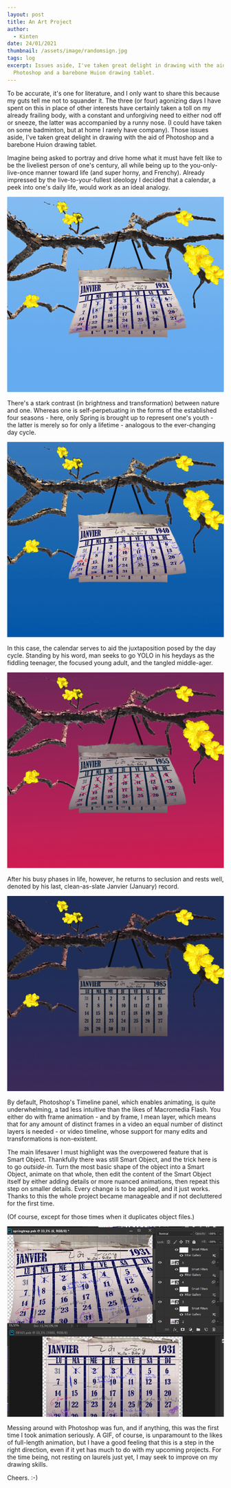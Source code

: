 ```yaml
---
layout: post
title: An Art Project
author:
  - Kinten
date: 24/01/2021
thumbnail: /assets/image/randomsign.jpg
tags: log
excerpt: Issues aside, I've taken great delight in drawing with the aid of
  Photoshop and a barebone Huion drawing tablet.
---
```

To be accurate, it's one for literature, and I only want to share this because my guts tell me not to squander it. The three (or four) agonizing days I have spent on this in place of other interests have certainly taken a toll on my already frailing body, with a constant and unforgiving need to either nod off or sneeze, the latter was accompanied by a runny nose. (I could have taken on some badminton, but at home I rarely have company). Those issues aside, I've taken great delight in drawing with the aid of Photoshop and a barebone Huion drawing tablet. 

Imagine being asked to portray and drive home what it must have felt like to be the liveliest person of one's century, all while being up to the you-only-live-once manner toward life (and super horny, and Frenchy). Already impressed by the live-to-your-fullest ideology I decided that a calendar, a peek into one's daily life, would work as an ideal analogy. 

![](/assets/image/ss15.gif "Voi vang - Xuan Dieu")

There's a stark contrast (in brightness and transformation) between nature and one. Whereas one is self-perpetuating in the forms of the established four seasons - here, only Spring is brought up to represent one's youth - the latter is merely so for only a lifetime - analogous to the ever-changing day cycle. 

![](/assets/image/ss24.gif)

In this case, the calendar serves to aid the juxtaposition posed by the day cycle. Standing by his word, man seeks to go YOLO in his heydays as the fiddling teenager, the focused young adult, and the tangled middle-ager. 

![](/assets/image/ss39.gif)

After his busy phases in life, however, he returns to seclusion and rests well, denoted by his last, clean-as-slate Janvier (January) record.

![](/assets/image/ss69.gif)

By default, Photoshop's Timeline panel, which enables animating, is quite underwhelming, a tad less intuitive than the likes of Macromedia Flash. You either do with frame animation - and by frame, I mean layer, which means that for any amount of distinct frames in a video an equal number of distinct layers is needed - or video timeline, whose support for many edits and transformations is non-existent.

The main lifesaver I must highlight was the overpowered feature that is Smart Object.  Thankfully there was still Smart Object, and the trick here is to go *outside-in.* Turn the most basic shape of the object into a Smart Object, animate on that whole, then edit the content of the Smart Object itself by either adding details or more nuanced animations, then repeat this step on smaller details. Every change is to be applied, and it just works. Thanks to this the whole project became manageable and if not decluttered for the first time. 

(Of course, except for those times when it duplicates object files.)

![](/assets/image/showcase_s.jpg)

Messing around with Photoshop was fun, and if anything, this was the first time I took animation seriously. A GIF, of course, is unparamount to the likes of full-length animation, but I have a good feeling that this is a step in the right direction, even if it yet has much to do with my upcoming projects. For the time being, not resting on laurels just yet, I may seek to improve on my drawing skills.

Cheers. :-)
